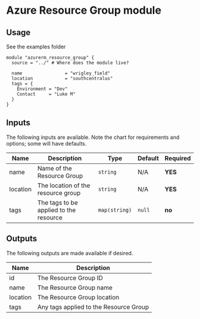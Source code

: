 # Azure Resource Group module

## Usage

See the examples folder

```
module "azurerm_resource_group" {
  source = "../" # Where does the module live?

  name                = "wrigley_field"
  location            = "southcentralus"
  tags = {
    Environment = "Dev"
    Contact     = "Luke M"
  }
}
```

## Inputs

The following inputs are available.
Note the chart for requirements and options; some will have defaults.

| Name | Description | Type | Default | Required
| ------ | ------ | ------ | ------ | ------ |
| name | Name of the Resource Group | `string` | N/A | **YES** |
| location | The location of the resource group | `string` | N/A | **YES** |
| tags | The tags to be applied to the resource | `map(string)` | `null` | **no** |

## Outputs

The following outputs are made available if desired.

| Name | Description |
| ------ | ------ |
| id | The Resource Group ID |
| name | The Resource Group name |
| location | The Resource Group location |
| tags | Any tags applied to the Resource Group |
